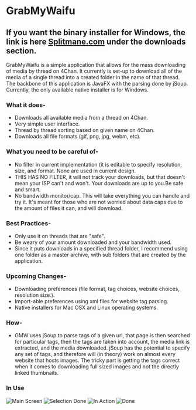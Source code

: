 # GrabMyWaifu
## If you want the binary installer for Windows, the link is here [Splitmane.com](http://splitmane.com) under the downloads section.
GrabMyWaifu is a simple application that allows for the mass downloading of media by thread on 4Chan.  It currently is set-up to download all of the media of a single thread into a created folder in the name of that thread.  The backbone of this application is JavaFX with the parsing done by jSoup.  Currently, the only available native installer is for Windows.  

### What it does-

  * Downloads all available media from a thread on 4Chan.
  * Very simple user interface.
  * Thread by thread sorting based on given name on 4Chan.
  * Downloads all file formats (gif, png, jpg, webm, etc).


### What you need to be careful of- 
  * No filter in current implementation (it is editable to specify resolution, size, and format. None are used in current design.
  * THIS HAS NO FILTER, it will not track your downloads, but that doesn't mean your ISP can't and won't.  Your downloads are up to you.Be safe and smart.
  * No bandwidth monitor/cap.  This will take everything you can handle and try it.  It's meant for those who are not worried about data caps due to the amount of files it can, and will download.
  
### Best Practices- 
 * Only use it on threads that are "safe".
 * Be weary of your amount downloaded and your bandwidth used.
 * Since it puts downloads in a specified thread folder, I recommend using one folder as a master archive, with sub folders that are created by the application.
  
### Upcoming Changes-
 * Downloading preferences (file format, tag choices, website choices, resolution size.).
 * Import-able preferences using xml files for website tag parsing.
 * Native installers for Mac OSX and Linux operating systems.
  
### How-
 * GMW uses jSoup to parse tags of a given url, that page is then searched for particular tags, then the tags are taken into account, the media link is extracted, and the media downloaded.  jSoup has the potential to specify any set of tags, and therefore will (in theory) work on almost every website that hosts images.  The tricky part is getting the tags correct when it comes to downloading full sized images and not the directly linked thumbnails.
  
### In Use
![Main Screen](http://i.imgur.com/24s4ZUP.png)
![Selection Done](http://i.imgur.com/1e6DGQV.png)
![In Action](http://i.imgur.com/qDPWY6Q.png)
![Done](http://i.imgur.com/Wn0Ee9V.png)
